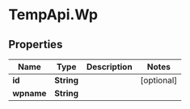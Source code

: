 # TempApi.Wp

## Properties

Name | Type | Description | Notes
------------ | ------------- | ------------- | -------------
**id** | **String** |  | [optional] 
**wpname** | **String** |  | 


